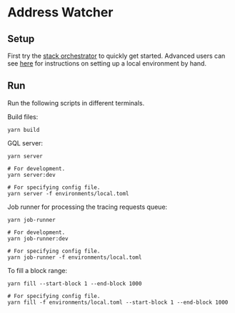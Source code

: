 # Address Watcher

## Setup

First try the [stack orchestrator](https://github.com/cerc-io/stack-orchestrator) to quickly get started. Advanced users can see [here](/docs/README.md) for instructions on setting up a local environment by hand. 

## Run

Run the following scripts in different terminals.

Build files:

```
yarn build
```

GQL server:

```
yarn server

# For development.
yarn server:dev

# For specifying config file.
yarn server -f environments/local.toml
```

Job runner for processing the tracing requests queue:

```
yarn job-runner

# For development.
yarn job-runner:dev

# For specifying config file.
yarn job-runner -f environments/local.toml
```

To fill a block range:

```
yarn fill --start-block 1 --end-block 1000

# For specifying config file.
yarn fill -f environments/local.toml --start-block 1 --end-block 1000
```
